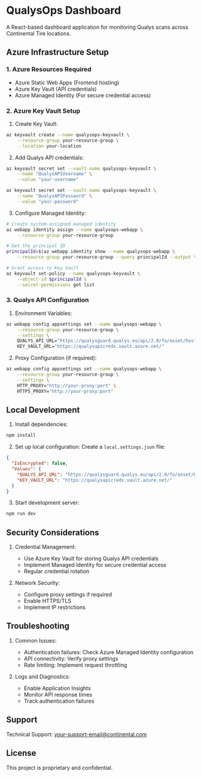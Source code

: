 # QualysOps Dashboard

A React-based dashboard application for monitoring Qualys scans across Continental Tire locations.

## Azure Infrastructure Setup

### 1. Azure Resources Required

- Azure Static Web Apps (Frontend hosting)
- Azure Key Vault (API credentials)
- Azure Managed Identity (For secure credential access)

### 2. Azure Key Vault Setup

1. Create Key Vault:
```bash
az keyvault create --name qualysops-keyvault \
    --resource-group your-resource-group \
    --location your-location
```

2. Add Qualys API credentials:
```bash
az keyvault secret set --vault-name qualysops-keyvault \
    --name "QualysAPIUsername" \
    --value "your-username"

az keyvault secret set --vault-name qualysops-keyvault \
    --name "QualysAPIPassword" \
    --value "your-password"
```

3. Configure Managed Identity:
```bash
# Create system-assigned managed identity
az webapp identity assign --name qualysops-webapp \
    --resource-group your-resource-group

# Get the principal ID
principalId=$(az webapp identity show --name qualysops-webapp \
    --resource-group your-resource-group --query principalId --output tsv)

# Grant access to Key Vault
az keyvault set-policy --name qualysops-keyvault \
    --object-id $principalId \
    --secret-permissions get list
```

### 3. Qualys API Configuration

1. Environment Variables:
```bash
az webapp config appsettings set --name qualysops-webapp \
    --resource-group your-resource-group \
    --settings \
    QUALYS_API_URL="https://qualysguard.qualys.eu/api/2.0/fo/asset/host/vm/detection/" \
    KEY_VAULT_URL="https://qualysapicreds.vault.azure.net/"
```

2. Proxy Configuration (if required):
```bash
az webapp config appsettings set --name qualysops-webapp \
    --resource-group your-resource-group \
    --settings \
    HTTP_PROXY="http://your-proxy:port" \
    HTTPS_PROXY="http://your-proxy:port"
```

## Local Development

1. Install dependencies:
```bash
npm install
```

2. Set up local configuration:
Create a `local.settings.json` file:
```json
{
  "IsEncrypted": false,
  "Values": {
    "QUALYS_API_URL": "https://qualysguard.qualys.eu/api/2.0/fo/asset/host/vm/detection/",
    "KEY_VAULT_URL": "https://qualysapicreds.vault.azure.net/"
  }
}
```

3. Start development server:
```bash
npm run dev
```

## Security Considerations

1. Credential Management:
   - Use Azure Key Vault for storing Qualys API credentials
   - Implement Managed Identity for secure credential access
   - Regular credential rotation

2. Network Security:
   - Configure proxy settings if required
   - Enable HTTPS/TLS
   - Implement IP restrictions

## Troubleshooting

1. Common Issues:
   - Authentication failures: Check Azure Managed Identity configuration
   - API connectivity: Verify proxy settings
   - Rate limiting: Implement request throttling

2. Logs and Diagnostics:
   - Enable Application Insights
   - Monitor API response times
   - Track authentication failures

## Support

Technical Support: your-support-email@continental.com

## License

This project is proprietary and confidential.